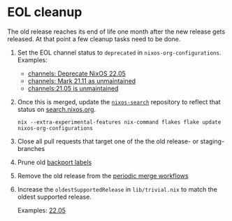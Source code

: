 # EOL cleanup

The old release reaches its end of life one month after the new release
gets released. At that point a few cleanup tasks need to be done.

1. Set the EOL channel status to `deprecated` in `nixos-org-configurations`. Examples:
    - [channels: Deprecate NixOS 22.05](https://github.com/NixOS/nixos-org-configurations/pull/229)
    - [channels: Mark 21.11 as unmaintained](https://github.com/NixOS/nixos-org-configurations/pull/211)
    - [channels:21.05 is unmaintained](https://github.com/NixOS/nixos-org-configurations/pull/201)

1. Once this is merged, update the [`nixos-search`](https://github.com/NixOS/nixos-search)
   repository to reflect that status on [search.nixos.org](https://search.nixos.org).

   ```shell
   nix --extra-experimental-features nix-command flakes flake update nixos-org-configurations
   ```

1. Close all pull requests that target one of the the old release- or staging-branches

1. Prune old [backport labels](https://github.com/NixOS/nixpkgs/labels?q=backport)

1. Remove the old release from the [periodic merge workflows](https://github.com/NixOS/nixpkgs/commit/8befefd1a72da597bdb1d01e97127e0c9866912e)

1. Increase the `oldestSupportedRelease` in `lib/trivial.nix` to match
   the oldest supported release.

   Examples: [22.05](https://github.com/NixOS/nixpkgs/pull/180152)
